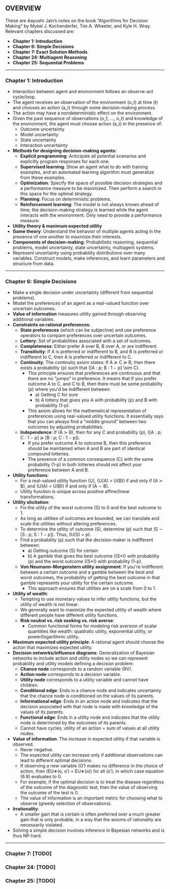 ## OVERVIEW

These are Aayushi Jain’s notes on the book “Algorithms for Decision Making” by Mykel J. Kochenderfer, Tim A. Wheeler, and Kyle H. Wray. Relevant chapters discussed are:

- **Chapter 1: Introduction**
- **Chapter 6: Simple Decisions**
- **Chapter 7: Exact Solution Methods**
- **Chapter 24: Multiagent Reasoning**
- **Chapter 25: Sequential Problems**

---

### Chapter 1: Introduction
- Interaction between agent and environment follows an observe-act cycle/loop.
- The agent receives an observation of the environment \(o_t\) at time \(t\) and chooses an action \(a_t\) through some decision-making process.
- The action may have a nondeterministic effect on the environment.
- Given the past sequence of observations \(o_1, …, o_t\) and knowledge of the environment, the agent must choose action \(a_t\) in the presence of:
  - Outcome uncertainty
  - Model uncertainty
  - State uncertainty
  - Interaction uncertainty
- **Methods for designing decision-making agents:**
  - **Explicit programming**: Anticipate all potential scenarios and explicitly program responses for each one.
  - **Supervised learning**: Show an agent what to do with training examples, and an automated learning algorithm must generalize from these examples.
  - **Optimization**: Specify the space of possible decision strategies and a performance measure to be maximized. Then perform a search in this space for the optimal strategy.
  - **Planning**: Focus on deterministic problems.
  - **Reinforcement learning**: The model is not always known ahead of time; the decision-making strategy is learned while the agent interacts with the environment. Only need to provide a performance measure.
- **Utility theory & maximum expected utility**
- **Game theory**: Understand the behavior of multiple agents acting in the presence of one another to maximize their interests.
- **Components of decision-making**: Probabilistic reasoning, sequential problems, model uncertainty, state uncertainty, multiagent systems.
- Represent uncertainty using probability distributions over many variables. Construct models, make inferences, and learn parameters and structure from data.

---

### Chapter 6: Simple Decisions
- Make a single decision under uncertainty (different from sequential problems).
- Model the preferences of an agent as a real-valued function over uncertain outcomes.
- **Value of information** measures utility gained through observing additional variables.
- **Constraints on rational preferences**:
  - **State preferences** (which can be subjective) and use preference operators to compare preferences over uncertain outcomes.
  - **Lottery**: Set of probabilities associated with a set of outcomes.
  - **Completeness**: Either prefer A over B, B over A, or are indifferent.
  - **Transitivity**: If A is preferred or indifferent to B, and B is preferred or indifferent to C, then A is preferred or indifferent to C.
  - **Continuity**: The continuity axiom states: If A ≽ C ≽ B, then there exists a probability \(p\) such that \([A : p; B : 1 − p] \sim C\).
    - This principle ensures that preferences are continuous and that there are no "jumps" in preference. It means that if you prefer outcome A to C, and C to B, then there must be some probability \(p\) where you'd be indifferent between:
      - a) Getting C for sure
      - b) A lottery that gives you A with probability \(p\) and B with probability \(1-p\).
    - This axiom allows for the mathematical representation of preferences using real-valued utility functions. It essentially says that you can always find a "middle ground" between two outcomes by adjusting probabilities.
  - **Independence**: If \(A ≻ B\), then for any C and probability \(p\), \([A : p; C : 1 − p] ≽ [B : p; C : 1 − p]\).
    - If you prefer outcome A to outcome B, then this preference should be maintained when A and B are part of identical compound lotteries.
    - The presence of a common consequence (C) with the same probability \(1-p\) in both lotteries should not affect your preference between A and B.
- **Utility functions**:
  - For a real-valued utility function \(U\), \(U(A) > U(B)\) if and only if \(A ≻ B\), and \(U(A) = U(B)\) if and only if \(A ∼ B\).
  - Utility function is unique across positive affine/linear transformations.
- **Utility elicitation**:
  - Fix the utility of the worst outcome \(S\) to 0 and the best outcome to 1.
  - As long as utilities of outcomes are bounded, we can translate and scale the utilities without altering preferences.
  - To determine the utility of outcome \(S\), determine \(p\) such that \(S ∼ [S : p; S : 1 − p]\). Thus, \(U(S) = p\).
  - Find a probability \(p\) such that the decision-maker is indifferent between:
    - a) Getting outcome \(S\) for certain
    - b) A gamble that gives the best outcome \((S*)\) with probability \(p\) and the worst outcome \((S*)\) with probability \(1-p\).
  - **Von Neumann-Morgenstern utility assignment**: If you're indifferent between a certain outcome and a gamble between the best and worst outcomes, the probability of getting the best outcome in that gamble represents your utility for the certain outcome.
    - This approach ensures that utilities are on a scale from 0 to 1.
- **Utility of wealth**:
  - Tempting to use monetary values to infer utility functions, but the utility of wealth is not linear.
  - We generally want to maximize the expected utility of wealth where different people have different utility functions.
  - **Risk neutral vs. risk seeking vs. risk averse**:
    - Common functional forms for modeling risk aversion of scalar quantities like wealth: quadratic utility, exponential utility, or power/logarithmic utility.
- **Maximum expected utility principle**: A rational agent should choose the action that maximizes expected utility.
- **Decision networks/influence diagrams**: Generalization of Bayesian networks to include action and utility nodes so we can represent probability and utility models defining a decision problem:
  - **Chance node** corresponds to a random variable (RV).
  - **Action node** corresponds to a decision variable.
  - **Utility node** corresponds to a utility variable and cannot have children.
  - **Conditional edge**: Ends in a chance node and indicates uncertainty that the chance node is conditioned on the values of its parents.
  - **Informational edge**: Ends in an action node and indicates that the decision associated with that node is made with knowledge of the values of its parents.
  - **Functional edge**: Ends in a utility node and indicates that the utility node is determined by the outcomes of its parents.
  - Cannot have cycles; utility of an action = sum of values at all utility nodes.
- **Value of information**: The increase in expected utility if that variable is observed.
  - Never negative.
  - The expected utility can increase only if additional observations can lead to different optimal decisions.
  - If observing a new variable \(O′\) makes no difference in the choice of action, then \(EU∗(o, o′) = EU∗(o)\) for all \(o′\), in which case equation (6.9) evaluates to 0.
  - For example, if the optimal decision is to treat the disease regardless of the outcome of the diagnostic test, then the value of observing the outcome of the test is 0.
  - The value of information is an important metric for choosing what to observe (greedy selection of observations).
- **Irrationality**:
  - A smaller gain that is certain is often preferred over a much greater gain that is only probable, in a way that the axioms of rationality are necessarily violated.
- Solving a simple decision involves inference in Bayesian networks and is thus NP-hard.

---

### Chapter 7: [TODO]
### Chapter 24: [TODO]
### Chapter 25: [TODO]
